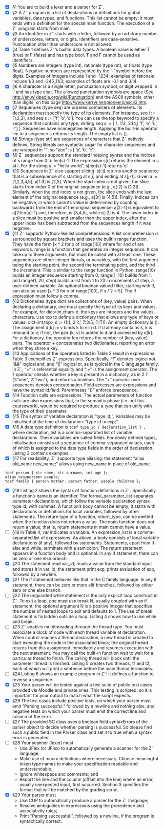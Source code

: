  - [x] §1 You are to build a lexer and a parser for Z˜.
 - [x] §2 A Z˜ program is a list of declarations or definitions for global variables, data types, and functions. This list cannot be empty: it must ends with a definition for the special main function. The execution of a Z˜ program starts from main.
 - [x] §3 An identifier in Z˜ starts with a letter, followed by an arbitrary number of underscores, letters, or digits. Identifiers are case-sensitive. Punctuation other than underscore is not allowed.
 - [x] §4 Table 1 defines Z˜’s builtin data types. A boolean value is either T (true) or F (false) and has type bool. T and F cannot be used as identifiers.
 - [x] §5 Numbers are integers (type int), rationals (type rat), or floats (type float). Negative numbers are represented by the ‘-’ symbol before the digits. Examples of integers include 1 and -1234; examples of rationals include 1/3 and -345_11/3; examples of floats are -0.1 and 3.14.
 - [x] §6 A character is a single letter, punctuation symbol, or digit wrapped in ’’ and has type char. The allowed punctuation symbols are space (See http://en.wikipedia.org/wiki/Punctuation) and the ASCII symbols, other than digits, on this page http://www.kerryr.net/pioneers/ascii3.htm.
 - [x] §7 Sequences (type seq) are ordered containers of elements. Its declaration must specify the type of its elements. For instance, seq<int> l := [1,2,3], and seq<char> s := [’f’, ’o’, ’o’]. You can use the top keyword to specify a sequence that contains any type, writing seq<top> s := [ 1, 1/2, 3.14,[ ’f’, ’o’, ’u’, ’r’] ]. Sequences have nonnegative length. Applying the built-in operator len to a sequence s returns its length. The empty list is [].
 - [x] §8 Strings (type str) are sequences of characters that Z˜ natively defines. String literals are syntactic sugar for character sequences and are wrapped in "", so "abc" is [ ’a’, ’b’, ’c’].
 - [x] §9 Z˜ sequences support the standard indexing syntax and the indices of s range from 0 to len(s)-1. The expression s[i] returns the element in s at i. For the string s := "hello world", s[len(s)-1] returns ‘d’.
 - [x] §10 Sequences in Z˜ also support slicing: s[i:j] returns another sequence that is a subsequence of s starting at s[i] and ending at s[j-1]. Given a := [1,2,3,4,5], a[1:3] is [2,3]. When the start index is not given, the slice starts from index 0 of the original sequence (e.g., a[:2] is [1,2]). Similarly, when the end index is not given, the slice ends with the last element of the original sequence (e.g., a[3:] is [4,5]). Finally, indices can be negative, in which case its value is determined by counting backwards from the end of the original sequence: a[2:-1] is equivalent to a[2:len(a)-1] and, therefore, is [3,4,5], while s[-2] is 4. The lower index in a slice must be positive and smaller than the upper index, after the upper index has been subtracted from the sequences length if it was negative.
 - [x] §11 Z˜ supports Python-like list comprehensions. A list comprehension is surrounded by square brackets and uses the builtin range function. They have the form [x * 2 for x of range(10)] where for and of are keywords. range is a function that generates an integer sequence. It can take up to three arguments, but must be called with at least one. These arguments are either integer literals, or variables, with the first argument being the starting point, the second the terminating point, and the third the increment. This is similar to the range function in Python. range(10) builds an integer sequence starting from 0; range(1, 10) builds from 1; and range(1, 20, step) builds a list from 1 to 20 in increments of step, a user-defined variable. An optional boolean valued filter, starting with if, can also be used [x * 3 for x of range(100), if x / 2 = 5]. The if expression must follow a comma.
 - [x] §12 Dictionaries (type dict) are collections of (key, value) pairs. When declaring a dictionary, one must specify the type of its keys and values. For example, for dict<int,char> d, the keys are integers and the values, characters. Use top to define a dictionary that allows any type of keys or values: dict<int,top> d := (1:1, 2:’c’, 7:3/5, (1:T)). An empty dictionary is (). The assignment d[k] := v binds k to v in d. If d already contains k, k is rebound to v; if not, the pair (k, v) is added to d and accessed by d[k]. For a dictionary, the operator len returns the number of (key, value) pairs. The operator + concatenates two dictionaries, reporting an error when they share a key.
 - [x] §13 Applications of the operators listed in Table 2 result in expressions. Table 3 exemplifies Z˜ expressions. Specifically, “!” denotes logical not, “&&” logical and, and “||” logical or, as is typical in the C language family. In Z˜, “=” is referential equality and “:=” is the assignment operator. The ? operator checks whether a key is present in a dictionary, as in 2 ? (1:"one", 2:"two"), and returns a boolean. The “+” operator over sequences denotes concatenation. Field accesses are expressions and have the syntax id.field. Parentheses “()” enforce precedence.
 - [x] §14 Function calls are expressions. The actual parameters of function calls are also expressions that, in the semantic phase (i.e. not this coursework), would be required to produce a type that can unify with the type of their parameter.
 - [x] §15 The syntax of variable declaration is “type id;”. Variables may be initialised at the time of declaration: “type id := exp;”.
 - [x] §16 A data type definition is `tdef type_id { declaration_list } ;` where declaration_list is a comma-separated list of variable declarations. These variables are called fields. For newly defined types, initialisation consists of a sequence of comma-separated values, each of which is assigned to the data type fields in the order of declaration. Listing 3 contains examples.
 - [x] §17 For readability, Z˜ supports type aliasing: the statement “alias old_name new_name;” allows using new_name in place of old_name.
```
tdef person { str name, str surname, int age };
alias seq<person> people;
tdef family { person mother, person father, people children };
```
 - [x] §18 Listing 2 shows the syntax of function definitions in Z˜. Specifically, a function’s name is an identifier. The formal_parameter_list separates parameter declarations, which follow the variable declaration syntax type id, with commas. A function’s body cannot be empty; it starts with declarations or definitions for local variables, followed by other statements. The return type of a function, return_type, can be omitted when the function does not return a value. The main function does not return a value; that is, return statements in main cannot have a value.
 - [ ] §19 In Table 4, var indicates a variable. An expression_list is a comma-separated list of expressions. As above, a body consists of local variable declarations (if any), followed by statements. Statements, apart from if-else and while, terminate with a semicolon. The return statement appears in a function body and is optional. In any if statement, there can be zero or one else branch.
 - [x] §20 The statement read var_id; reads a value from the standard input and stores it in var_id; the statement
print exp; prints evaluation of exp, followed by a newline.
 - [x] §21 The if statement behaves like that in the C family language. In any if statement, there can be zero or more elif branches, followed by either zero or one else branch.
 - [ ] §22 The unguarded while statement is the only explicit loop construct in Z˜. To exit a loop, one must use break N, usually coupled with an if statement; the optional argument N is a positive integer that specifies the number of nested loops to exit and defaults to 1. The use of break statement is forbidden outside a loop. Listing 4 shows how to use while and break.
 - [ ] §23 Z˜ enables multithreading through the thread type. You must associate a block of code with each thread variable at declaration. When control reaches a thread declaration, a new thread is created to start executing the code in the associated block; the original thread returns from this assignment immediately and resumes execution with the next statement. You may call the built-in function wait to wait for a particular thread to finish. The calling thread will block until the parameter thread is finished. Listing 5 creates two threads, t1 and t2, each of which will print a sentence before the main thread terminates.
 - [ ] §24 Listing 6 shows an example program in Z˜: it defines a function to reverse a sequence.
 - [x] §25 Your parser will be tested against a test suite of public test cases provided via Moodle and private ones. This testing is scripted; so it is important for your output to match what the script expects.
 - [x] §26 The test cases include positive tests, on which your parser must emit "Parsing successful." followed by a newline and nothing else, and negative tests on which your parser must emit the correct line and column of the error.
 - [ ] §27 The provided SC class uses a boolean field syntaxErrors of the parser object to decide whether parsing is successful. So please find such a public field in the Parser class and set it to true when a syntax error is generated.
 - [ ] §28 Your scanner (lexer) must
   - Use JFlex (or JFlex) to automatically generate a scanner for the Z˜ language;
   - Make use of macro definitions where necessary. Choose meaningful token type names to make your specification readable and understandable;
   - Ignore whitespace and comments; and
   - Report the line and the column (offset into the line) where an error, usually unexpected input, first occurred. Section 3 specifies the format that will be matched by the grading script.
 - [x] §29 Your parser must
   - Use CUP to automatically produce a parser for the Z˜ language;
   - Resolve ambiguities in expressions using the precedence and associativity rules;
   - Print “Parsing successful.”, followed by a newline, if the program is syntactically correct.
